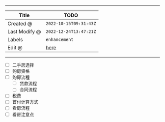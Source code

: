 -----

| Title         | TODO                                           |
| ------------- | ---------------------------------------------- |
| Created @     | `2022-10-15T09:31:43Z`                         |
| Last Modify @ | `2022-12-24T13:47:21Z`                         |
| Labels        | `enhancement`                                  |
| Edit @        | [here](https://github.com/junxnone/F/issues/6) |

-----

  - [ ] 二手房选择
  - [ ] 购房资格
  - [ ] 购房流程
      - [ ] 贷款流程
      - [ ] 合同流程
  - [ ] 税费
  - [ ] 首付计算方式
  - [ ] 看房流程
  - [ ] 看房注意点
